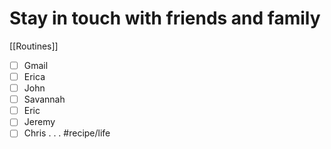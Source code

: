 # Stay in touch with friends and family
[[Routines]]

- [ ] Gmail
- [ ] Erica
- [ ] John
- [ ] Savannah
- [ ] Eric
- [ ] Jeremy
- [ ] Chris
.
.
.
#recipe/life